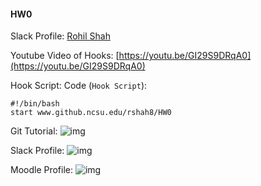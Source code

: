 #### HW0

Slack Profile: [Rohil Shah](https://csc510-fall2017.slack.com/team/rshah8)  

Youtube Video of Hooks: [https://youtu.be/GI29S9DRqA0](https://youtu.be/GI29S9DRqA0)

Hook Script:
Code (`Hook Script`):

    #!/bin/bash
    start www.github.ncsu.edu/rshah8/HW0

Git Tutorial:  ![img](https://github.ncsu.edu/rshah8/HW0/raw/master/git%20tutorial.png)

Slack Profile: ![img](https://github.ncsu.edu/rshah8/HW0/raw/master/Screenshot%20(12).png)

Moodle Profile: ![img](https://github.ncsu.edu/rshah8/HW0/raw/master/Screenshot%20(13).png)

